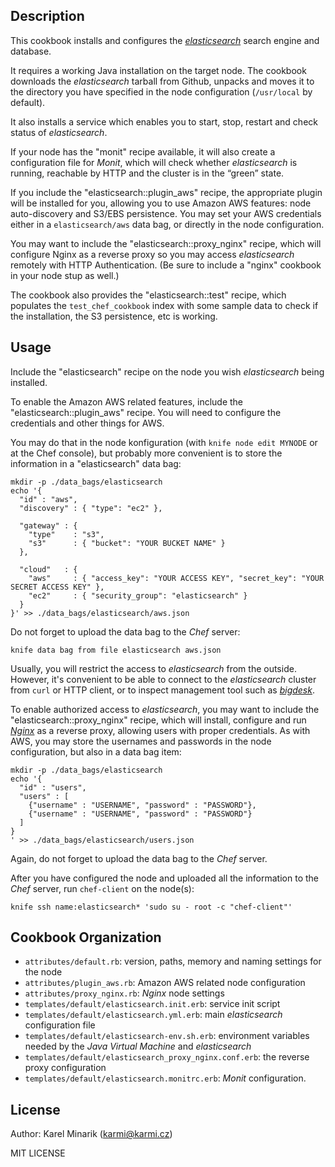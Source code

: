 Description
-----------

This cookbook installs and configures the [_elasticsearch_](http://www.elasticsearch.org) search engine and database.

It requires a working Java installation on the target node. The cookbook downloads the _elasticsearch_ tarball from Github, unpacks and moves it to the directory you have specified in the node configuration (`/usr/local` by default).

It also installs a service which enables you to start, stop, restart and check status of _elasticsearch_.

If your node has the "monit" recipe available, it will also create a configuration file for _Monit_,
which will check whether _elasticsearch_ is running, reachable by HTTP and the cluster is in the “green” state.

If you include the "elasticsearch::plugin_aws" recipe, the appropriate plugin will be installed for you,
allowing you to use Amazon AWS features: node auto-discovery and S3/EBS persistence.
You may set your AWS credentials either in a `elasticsearch/aws` data bag,
or directly in the node configuration.

You may want to include the "elasticsearch::proxy_nginx" recipe, which will configure Nginx as
a reverse proxy so you may access _elasticsearch_ remotely with HTTP Authentication. (Be sure to
include a "nginx" cookbook in your node stup as well.)

The cookbook also provides the "elasticsearch::test" recipe, which populates the `test_chef_cookbook`
index with some sample data to check if the installation, the S3 persistence, etc is working.


Usage
-----

Include the "elasticsearch" recipe on the node you wish _elasticsearch_ being installed.

To enable the Amazon AWS related features, include the "elasticsearch::plugin_aws" recipe.
You will need to configure the credentials and other things for AWS.

You may do that in the node konfiguration (with `knife node edit MYNODE` or at the Chef console),
but probably more convenient is to store the information in a "elasticsearch" data bag:

    mkdir -p ./data_bags/elasticsearch
    echo '{ 
      "id" : "aws",
      "discovery" : { "type": "ec2" },

      "gateway" : {
        "type"    : "s3",
        "s3"      : { "bucket": "YOUR BUCKET NAME" }
      },

      "cloud"   : {
        "aws"     : { "access_key": "YOUR ACCESS KEY", "secret_key": "YOUR SECRET ACCESS KEY" },
        "ec2"     : { "security_group": "elasticsearch" }
      }
    }' >> ./data_bags/elasticsearch/aws.json

Do not forget to upload the data bag to the _Chef_ server:

    knife data bag from file elasticsearch aws.json

Usually, you will restrict the access to _elasticsearch_ from the outside. However, it's convenient to be able
to connect to the _elasticsearch_ cluster from `curl` or HTTP client, or to inspect management tool such as
[_bigdesk_](http://github.com/lukas-vlcek/bigdesk).

To enable authorized access to _elasticsearch_, you may want to include the "elasticsearch::proxy_nginx" recipe,
which will install, configure and run [_Nginx_](http://nginx.org/) as a reverse proxy, allowing users with proper
credentials. As with AWS, you may store the usernames and passwords in the node configuration, but also in
a data bag item:

    mkdir -p ./data_bags/elasticsearch
    echo '{
      "id" : "users",
      "users" : [
        {"username" : "USERNAME", "password" : "PASSWORD"},
        {"username" : "USERNAME", "password" : "PASSWORD"}
      ]
    }
    ' >> ./data_bags/elasticsearch/users.json

Again, do not forget to upload the data bag to the _Chef_ server.

After you have configured the node and uploaded all the information to the _Chef_ server, run `chef-client` on the node(s):

    knife ssh name:elasticsearch* 'sudo su - root -c "chef-client"'


Cookbook Organization
---------------------

* `attributes/default.rb`: version, paths, memory and naming settings for the node
* `attributes/plugin_aws.rb`: Amazon AWS related node configuration
* `attributes/proxy_nginx.rb`: _Nginx_ node settings
* `templates/default/elasticsearch.init.erb`: service init script
* `templates/default/elasticsearch.yml.erb`: main _elasticsearch_ configuration file
* `templates/default/elasticsearch-env.sh.erb`: environment variables needed by the _Java Virtual Machine_ and _elasticsearch_
* `templates/default/elasticsearch_proxy_nginx.conf.erb`: the reverse proxy configuration
* `templates/default/elasticsearch.monitrc.erb`: _Monit_ configuration.

License
-------

Author: Karel Minarik (<karmi@karmi.cz>)

MIT LICENSE
